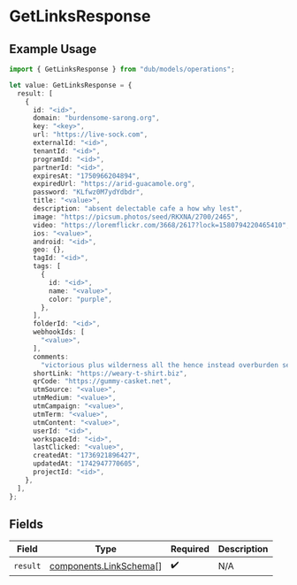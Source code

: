 # GetLinksResponse

## Example Usage

```typescript
import { GetLinksResponse } from "dub/models/operations";

let value: GetLinksResponse = {
  result: [
    {
      id: "<id>",
      domain: "burdensome-sarong.org",
      key: "<key>",
      url: "https://live-sock.com",
      externalId: "<id>",
      tenantId: "<id>",
      programId: "<id>",
      partnerId: "<id>",
      expiresAt: "1750966204894",
      expiredUrl: "https://arid-guacamole.org",
      password: "KLfwz0M7ydYdbdr",
      title: "<value>",
      description: "absent delectable cafe a how why lest",
      image: "https://picsum.photos/seed/RKXNA/2700/2465",
      video: "https://loremflickr.com/3668/2617?lock=1580794220465410",
      ios: "<value>",
      android: "<id>",
      geo: {},
      tagId: "<id>",
      tags: [
        {
          id: "<id>",
          name: "<value>",
          color: "purple",
        },
      ],
      folderId: "<id>",
      webhookIds: [
        "<value>",
      ],
      comments:
        "victorious plus wilderness all the hence instead overburden seagull colorfully surprisingly suddenly avaricious aw bitterly lost",
      shortLink: "https://weary-t-shirt.biz",
      qrCode: "https://gummy-casket.net",
      utmSource: "<value>",
      utmMedium: "<value>",
      utmCampaign: "<value>",
      utmTerm: "<value>",
      utmContent: "<value>",
      userId: "<id>",
      workspaceId: "<id>",
      lastClicked: "<value>",
      createdAt: "1736921896427",
      updatedAt: "1742947770605",
      projectId: "<id>",
    },
  ],
};
```

## Fields

| Field                                                            | Type                                                             | Required                                                         | Description                                                      |
| ---------------------------------------------------------------- | ---------------------------------------------------------------- | ---------------------------------------------------------------- | ---------------------------------------------------------------- |
| `result`                                                         | [components.LinkSchema](../../models/components/linkschema.md)[] | :heavy_check_mark:                                               | N/A                                                              |